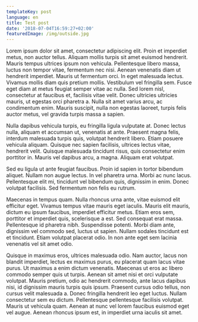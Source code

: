 ```yaml
---
templateKey: post
language: en
title: Test post
date: '2018-07-04T16:59:27+02:00'
featuredImage: /img/outside.jpg
---
```

Lorem ipsum dolor sit amet, consectetur adipiscing elit. Proin et imperdiet metus, non auctor tellus. Aliquam mollis turpis sit amet euismod hendrerit. Mauris tempus ultrices ipsum non vehicula. Pellentesque libero massa, luctus non tempor vitae, fermentum nec nisi. Aenean venenatis diam ut hendrerit imperdiet. Mauris ut fermentum orci. In eget malesuada lectus. Vivamus mollis diam quis pretium mollis. Vestibulum vel fringilla sem. Fusce eget diam at metus feugiat semper vitae ac nulla. Sed lorem nisl, consectetur at faucibus et, facilisis vitae velit. Donec ultricies ultricies mauris, ut egestas orci pharetra a. Nulla sit amet varius arcu, ac condimentum enim. Mauris suscipit, nulla non egestas laoreet, turpis felis auctor metus, vel gravida turpis massa a sapien. 

Nulla dapibus vehicula turpis, eu fringilla ligula vulputate at. Donec lectus nulla, aliquam et accumsan ut, venenatis at ante. Praesent magna felis, interdum malesuada turpis quis, volutpat hendrerit libero. Etiam posuere vehicula aliquam. Quisque nec sapien facilisis, ultrices lectus vitae, hendrerit velit. Quisque malesuada tincidunt risus, quis consectetur enim porttitor in. Mauris vel dapibus arcu, a magna. Aliquam erat volutpat. 

Sed eu ligula ut ante feugiat faucibus. Proin id sapien in tortor bibendum aliquet. Nullam non augue lectus. In vel pharetra urna. Morbi ac nunc lacus. Pellentesque elit mi, tincidunt vel bibendum quis, dignissim in enim. Donec volutpat facilisis. Sed fermentum non felis eu rutrum. 

Maecenas in tempus quam. Nulla rhoncus urna ante, vitae euismod elit efficitur eget. Vivamus tempus vitae mauris eget iaculis. Mauris elit mauris, dictum eu ipsum faucibus, imperdiet efficitur metus. Etiam eros sem, porttitor et imperdiet quis, scelerisque a est. Sed consequat erat massa. Pellentesque id pharetra nibh. Suspendisse potenti. Morbi diam ante, dignissim vel commodo sed, luctus ut sapien. Nullam sodales tincidunt est et tincidunt. Etiam volutpat placerat odio. In non ante eget sem lacinia venenatis vel sit amet odio. 

Quisque in maximus eros, ultrices malesuada odio. Nam auctor, lacus non blandit imperdiet, lectus ex maximus purus, eu placerat quam lacus vitae purus. Ut maximus a enim dictum venenatis. Maecenas ut eros ac libero commodo semper quis ut turpis. Aenean sit amet nisi et orci vulputate volutpat. Mauris pretium, odio ac hendrerit commodo, ante lacus dapibus nisi, id dignissim mauris turpis quis ipsum. Praesent cursus odio tellus, non cursus velit malesuada a. Donec fringilla hendrerit leo eget luctus. Nullam consectetur sem eu dictum. Pellentesque pellentesque facilisis volutpat. Mauris ut vehicula quam. Aenean at nunc vel lorem faucibus euismod eget vel augue. Aenean rhoncus ipsum est, in imperdiet urna iaculis sit amet.
